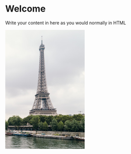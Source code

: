 <h1>Welcome</h1>
<p>Write your content in here as you would normally in HTML</p>
<img src="images/paris-1.jpg" class="img-rounded" style="width: 50%; height: auto;" />
